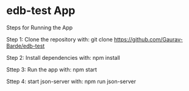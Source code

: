 # edb-test App

Steps for Running the App

Step 1: Clone the repository with: git clone https://github.com/Gaurav-Barde/edb-test

Step 2: Install dependencies with: npm install

Sttep 3: Run the app with: npm start

Sttep 4: start json-server with: npm run json-server
